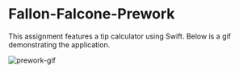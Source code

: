 # Fallon-Falcone-Prework

This assignment features a tip calculator using Swift.
Below is a gif demonstrating the application.












![prework-gif](https://user-images.githubusercontent.com/98708908/187091679-e4f3841d-3027-44dc-8fc6-694d8c878767.gif)
